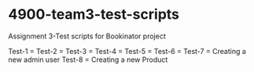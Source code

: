 # 4900-team3-test-scripts
Assignment 3-Test scripts for Bookinator project

Test-1 = 
Test-2 = 
Test-3 = 
Test-4 =
Test-5 =
Test-6 =
Test-7 = Creating a new admin user
Test-8 = Creating a new Product
